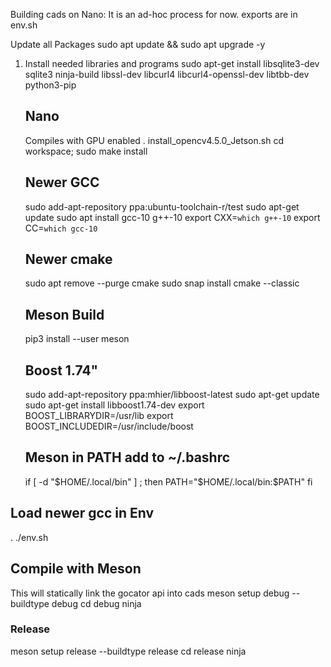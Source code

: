 Building cads on Nano:
It is an ad-hoc process for now.
exports are in env.sh

Update all Packages
sudo apt update && sudo apt upgrade -y


1) Install needed libraries and programs
	sudo apt-get install libsqlite3-dev sqlite3 ninja-build libssl-dev libcurl4 libcurl4-openssl-dev libtbb-dev python3-pip

	## Nano ##
  	Compiles with GPU enabled
	. install_opencv4.5.0_Jetson.sh
	cd workspace; sudo make install

	## Newer GCC ##
	sudo add-apt-repository ppa:ubuntu-toolchain-r/test
	sudo apt-get update
	sudo apt install gcc-10 g++-10
	export CXX=`which g++-10`
	export CC=`which gcc-10`

	## Newer cmake ##
	sudo apt remove --purge cmake
	sudo snap install cmake --classic

	## Meson Build ##
	pip3 install --user meson
	
	## Boost 1.74"
	sudo add-apt-repository ppa:mhier/libboost-latest
	sudo apt-get update
        sudo apt-get install libboost1.74-dev
	export BOOST_LIBRARYDIR=/usr/lib
	export BOOST_INCLUDEDIR=/usr/include/boost
	
	## Meson in PATH add to ~/.bashrc ##
	if [ -d "$HOME/.local/bin" ] ; then
    		PATH="$HOME/.local/bin:$PATH"
	fi

  ## Load newer gcc in Env ##
  . ./env.sh	

  ## Compile with Meson ##
  This will statically link the gocator api into cads
  meson setup debug --buildtype debug
  cd debug
  ninja

  ### Release
  meson setup release --buildtype release
  cd release
  ninja



